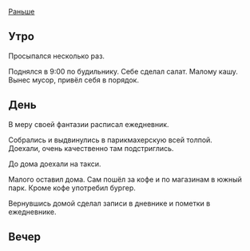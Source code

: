 [Раньше](2020.01.25.md)
## Утро
Просыпался несколько раз.

Поднялся в 9:00 по будильнику. Себе сделал салат. Малому кашу.
Вынес мусор, привёл себя в порядок.
## День
В меру своей фантазии расписал ежедневник.

Собрались и выдвинулись в парикмахерскую всей толпой.  
Доехали, очень качественно там подстриглись.

До дома доехали на такси.

Малого оставил дома. Сам пошёл за кофе и по магазинам в южный парк. Кроме кофе употребил бургер.

Вернувшись домой сделал записи в дневнике и пометки в ежедневнике.
## Вечер
